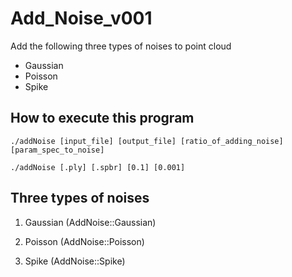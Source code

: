 # Add_Noise_v001
Add the following three types of noises to point cloud
- Gaussian
- Poisson
- Spike

## How to execute this program
`./addNoise [input_file] [output_file] [ratio_of_adding_noise] [param_spec_to_noise]`

`./addNoise [.ply] [.spbr] [0.1] [0.001]`

## Three types of noises
1. Gaussian (AddNoise::Gaussian)

2. Poisson (AddNoise::Poisson)

3. Spike (AddNoise::Spike)
